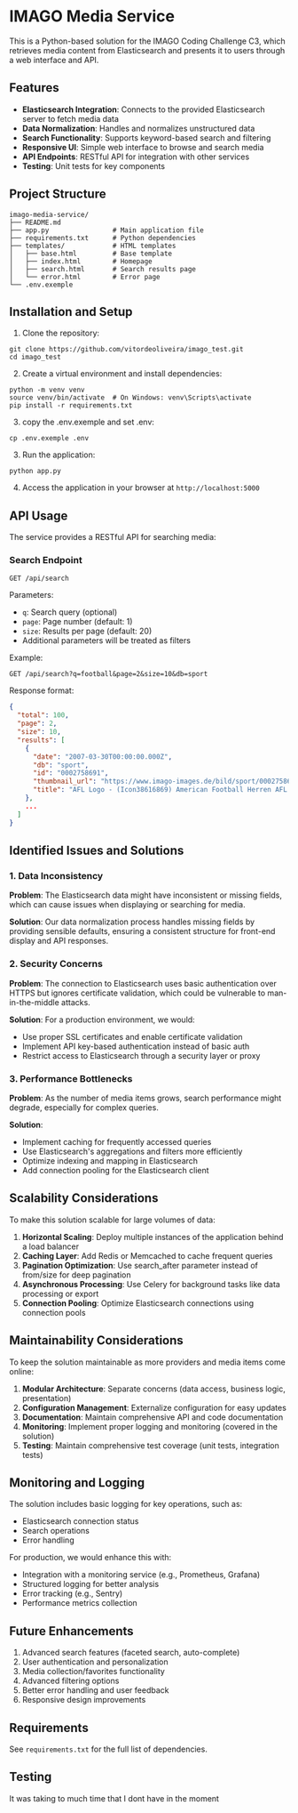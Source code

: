 # IMAGO Media Service

This is a Python-based solution for the IMAGO Coding Challenge C3, which retrieves media content from Elasticsearch and presents it to users through a web interface and API.

## Features

- **Elasticsearch Integration**: Connects to the provided Elasticsearch server to fetch media data
- **Data Normalization**: Handles and normalizes unstructured data
- **Search Functionality**: Supports keyword-based search and filtering
- **Responsive UI**: Simple web interface to browse and search media
- **API Endpoints**: RESTful API for integration with other services
- **Testing**: Unit tests for key components

## Project Structure

```
imago-media-service/
├── README.md
├── app.py                # Main application file
├── requirements.txt      # Python dependencies
├── templates/            # HTML templates
│   ├── base.html         # Base template
│   ├── index.html        # Homepage
│   ├── search.html       # Search results page
│   └── error.html        # Error page
└── .env.exemple
```

## Installation and Setup

1. Clone the repository:

```
git clone https://github.com/vitordeoliveira/imago_test.git
cd imago_test
```

2. Create a virtual environment and install dependencies:

```
python -m venv venv
source venv/bin/activate  # On Windows: venv\Scripts\activate
pip install -r requirements.txt
```

3. copy the .env.exemple and set .env:

```
cp .env.exemple .env
```

3. Run the application:

```
python app.py
```

4. Access the application in your browser at `http://localhost:5000`

## API Usage

The service provides a RESTful API for searching media:

### Search Endpoint

```
GET /api/search
```

Parameters:

- `q`: Search query (optional)
- `page`: Page number (default: 1)
- `size`: Results per page (default: 20)
- Additional parameters will be treated as filters

Example:

```
GET /api/search?q=football&page=2&size=10&db=sport
```

Response format:

```json
{
  "total": 100,
  "page": 2,
  "size": 10,
  "results": [
    {
      "date": "2007-03-30T00:00:00.000Z",
      "db": "sport",
      "id": "0002758691",
      "thumbnail_url": "https://www.imago-images.de/bild/sport/0002758691/s.jpg",
      "title": "AFL Logo - (Icon38616869) American Football Herren AFL 2007, Arena Football League, Arenafootball, Hallenfootball, Halle, Indoor Einzelbild Kansas City American Football Herren AFL 2007, Arena Football League, Arenafootball, Hallenfootball, Halle, Indoor Einzelbild Kansas City EDITORIAL USE ONLY"
    },
    ...
  ]
}
```

## Identified Issues and Solutions

### 1. Data Inconsistency

**Problem**: The Elasticsearch data might have inconsistent or missing fields, which can cause issues when displaying or searching for media.

**Solution**: Our data normalization process handles missing fields by providing sensible defaults, ensuring a consistent structure for front-end display and API responses.

### 2. Security Concerns

**Problem**: The connection to Elasticsearch uses basic authentication over HTTPS but ignores certificate validation, which could be vulnerable to man-in-the-middle attacks.

**Solution**: For a production environment, we would:

- Use proper SSL certificates and enable certificate validation
- Implement API key-based authentication instead of basic auth
- Restrict access to Elasticsearch through a security layer or proxy

### 3. Performance Bottlenecks

**Problem**: As the number of media items grows, search performance might degrade, especially for complex queries.

**Solution**:

- Implement caching for frequently accessed queries
- Use Elasticsearch's aggregations and filters more efficiently
- Optimize indexing and mapping in Elasticsearch
- Add connection pooling for the Elasticsearch client

## Scalability Considerations

To make this solution scalable for large volumes of data:

1. **Horizontal Scaling**: Deploy multiple instances of the application behind a load balancer
2. **Caching Layer**: Add Redis or Memcached to cache frequent queries
3. **Pagination Optimization**: Use search_after parameter instead of from/size for deep pagination
4. **Asynchronous Processing**: Use Celery for background tasks like data processing or export
5. **Connection Pooling**: Optimize Elasticsearch connections using connection pools

## Maintainability Considerations

To keep the solution maintainable as more providers and media items come online:

1. **Modular Architecture**: Separate concerns (data access, business logic, presentation)
2. **Configuration Management**: Externalize configuration for easy updates
3. **Documentation**: Maintain comprehensive API and code documentation
4. **Monitoring**: Implement proper logging and monitoring (covered in the solution)
5. **Testing**: Maintain comprehensive test coverage (unit tests, integration tests)

## Monitoring and Logging

The solution includes basic logging for key operations, such as:

- Elasticsearch connection status
- Search operations
- Error handling

For production, we would enhance this with:

- Integration with a monitoring service (e.g., Prometheus, Grafana)
- Structured logging for better analysis
- Error tracking (e.g., Sentry)
- Performance metrics collection

## Future Enhancements

1. Advanced search features (faceted search, auto-complete)
2. User authentication and personalization
3. Media collection/favorites functionality
4. Advanced filtering options
5. Better error handling and user feedback
6. Responsive design improvements

## Requirements

See `requirements.txt` for the full list of dependencies.

## Testing

It was taking to much time that I dont have in the moment
